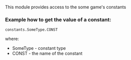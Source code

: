 This module provides access to the some game's constants

### Example how to get the value of a constant:
    constants.SomeType.CONST 
 
where:
- SomeType - constant type
- CONST - the name of the constant
